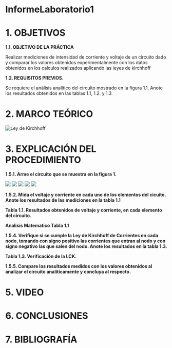 # InformeLaboratorio1

# 1. OBJETIVOS

**1.1. OBJETIVO DE LA PRÁCTICA**

Realizar mediciones de intensidad de corriente y voltaje de un circuito dado y comparar los valores obtenidos experimentalmente con los datos obtenidos en los calculos realizados aplicando las leyes de kirchhoff

**1.2. REQUISITOS PREVIOS.**

Se requiere el análisis analítico del circuito mostrado en la figura 1.1. Anote los resultados
obtenidos en las tablas 1.1, 1.2. y 1.3.

# 2. MARCO TEÓRICO

![Ley de Kirchhoff](https://user-images.githubusercontent.com/84587293/120760986-57ce8900-c4da-11eb-86b7-ea6cdd5a7c96.png)

# 3. EXPLICACIÓN DEL PROCEDIMIENTO

**1.5.1. Arme el circuito que se muestra en la figura 1.**

![](https://github.com/AndreaQuichimbo/InformeLaboratorio1/blob/main/1.1.png)
![](https://github.com/AndreaQuichimbo/InformeLaboratorio1/blob/main/2.png)
![](https://github.com/AndreaQuichimbo/InformeLaboratorio1/blob/main/3.png)
![](https://github.com/AndreaQuichimbo/InformeLaboratorio1/blob/main/4.png)
![](https://github.com/AndreaQuichimbo/InformeLaboratorio1/blob/main/5.png)

**1.5.2. Mida el voltaje y corriente en cada uno de los elementos del cicuito. Anote los resultados de las mediciones en la tabla 1.1**

**Tabla 1.1. Resultados obtenidos de voltaje y corriente, en cada elemento del circuito.**



**Analisis Matematico Tabla 1.1**

**1.5.4. Verifique si se cumple la Ley de Kirchhoff de Corrientes en cada nodo, tomando
con signo positivo las corrientes que entran al nodo y con signo negativo las que salen
del nodo. Anote los resultados en la tabla 1.3.**

**Tabla 1.3. Verificación de la LCK.**

**1.5.5. Compare los resultados medidos con los valores obtenidos al analizar el circuito
analíticamente y concluya al respecto.**

# 5. VIDEO

# 6. CONCLUSIONES

# 7. BIBLIOGRAFÍA
